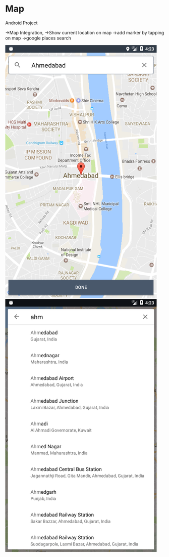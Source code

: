 # Map


Android Project


->Map Integration,
->Show current location on map
->add marker by tapping on map
->google places search


![Alt text](/map1.png?raw=true "Marker on Map by tapping")
![Alt text](/map2.png?raw=true "Google Searchbar ")
